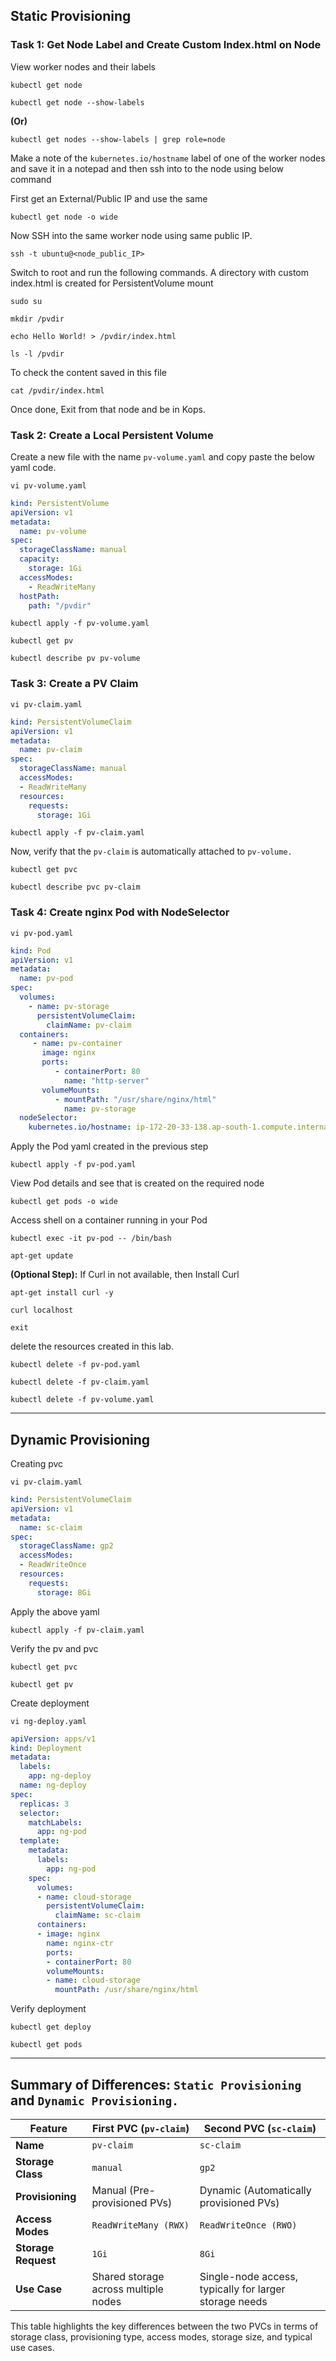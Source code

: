 ## Static Provisioning

### Task 1: Get Node Label and Create Custom Index.html on Node
View worker nodes and their labels
```
kubectl get node
```
```
kubectl get node --show-labels
```
**(Or)**
```
kubectl get nodes --show-labels | grep role=node
```
Make a note of the `kubernetes.io/hostname` label of one of the worker nodes  and save it in a notepad and then ssh into to the node using below command

First get an External/Public IP and use the same
```
kubectl get node -o wide
```
Now SSH into the same worker node using same public IP.
```
ssh -t ubuntu@<node_public_IP> 
```
Switch to root and run the following commands. A directory with custom index.html is created for PersistentVolume mount 
```
sudo su
```
```
mkdir /pvdir
```
```
echo Hello World! > /pvdir/index.html
```
```
ls -l /pvdir
```
To check the content saved in this file
```
cat /pvdir/index.html
```
Once done, Exit from that node and be in Kops.

### Task 2: Create a Local Persistent Volume
Create a new file with the name `pv-volume.yaml` and copy paste the below yaml code.
```
vi pv-volume.yaml
```
```yaml
kind: PersistentVolume
apiVersion: v1
metadata:
  name: pv-volume
spec:
  storageClassName: manual
  capacity:
    storage: 1Gi
  accessModes:
    - ReadWriteMany
  hostPath:
    path: "/pvdir"
```
```
kubectl apply -f pv-volume.yaml
```
```
kubectl get pv
```
```
kubectl describe pv pv-volume
```

### Task 3: Create a PV Claim
```
vi pv-claim.yaml
```
```yaml
kind: PersistentVolumeClaim
apiVersion: v1
metadata:
  name: pv-claim
spec:
  storageClassName: manual
  accessModes:
  - ReadWriteMany
  resources:
    requests:
      storage: 1Gi
```
```
kubectl apply -f pv-claim.yaml
```
Now, verify that the `pv-claim` is automatically attached to `pv-volume.`
```
kubectl get pvc
```
```
kubectl describe pvc pv-claim
```

### Task 4: Create nginx Pod with NodeSelector
```
vi pv-pod.yaml
```
```yaml
kind: Pod
apiVersion: v1
metadata:
  name: pv-pod
spec:
  volumes:
    - name: pv-storage
      persistentVolumeClaim:
        claimName: pv-claim
  containers:
     - name: pv-container
       image: nginx
       ports:
          - containerPort: 80
            name: "http-server"
       volumeMounts:
          - mountPath: "/usr/share/nginx/html"
            name: pv-storage
  nodeSelector:
    kubernetes.io/hostname: ip-172-20-33-138.ap-south-1.compute.internal
```
Apply the Pod yaml created in the previous step
```
kubectl apply -f pv-pod.yaml
```
View Pod details and see that is created on the required node
```
kubectl get pods -o wide
```
Access shell on a container running in your Pod
```
kubectl exec -it pv-pod -- /bin/bash
```
```
apt-get update
```
**(Optional Step):** If Curl in not available, then Install Curl
```
apt-get install curl -y
```
```
curl localhost
```
```
exit
```
delete the resources created in this lab.
```
kubectl delete -f pv-pod.yaml
```
```
kubectl delete -f pv-claim.yaml
```
```
kubectl delete -f pv-volume.yaml
```
---
## Dynamic Provisioning
Creating pvc 
```
vi pv-claim.yaml
```
```yaml
kind: PersistentVolumeClaim
apiVersion: v1
metadata:
  name: sc-claim
spec:
  storageClassName: gp2
  accessModes:
  - ReadWriteOnce
  resources:
    requests:
      storage: 8Gi
```
Apply the above yaml 
```
kubectl apply -f pv-claim.yaml
```
Verify the pv and pvc
```
kubectl get pvc
```
```
kubectl get pv
```
Create deployment
```
vi ng-deploy.yaml
```
```yaml
apiVersion: apps/v1
kind: Deployment
metadata:
  labels:
    app: ng-deploy
  name: ng-deploy
spec:
  replicas: 3
  selector:
    matchLabels:
      app: ng-pod
  template:
    metadata:
      labels:
        app: ng-pod
    spec:
      volumes:
      - name: cloud-storage
        persistentVolumeClaim:
          claimName: sc-claim
      containers:
      - image: nginx
        name: nginx-ctr
        ports:
        - containerPort: 80
        volumeMounts:
        - name: cloud-storage
          mountPath: /usr/share/nginx/html
```
Verify deployment
```
kubectl get deploy
```
```
kubectl get pods
```
---
## Summary of Differences: `Static Provisioning` and `Dynamic Provisioning.`

| **Feature**        | **First PVC (`pv-claim`)**                 | **Second PVC (`sc-claim`)**              |
|--------------------|--------------------------------------------|------------------------------------------|
| **Name**           | `pv-claim`                                 | `sc-claim`                               |
| **Storage Class**  | `manual`                                   | `gp2`                                    |
| **Provisioning**   | Manual (Pre-provisioned PVs)               | Dynamic (Automatically provisioned PVs)  |
| **Access Modes**   | `ReadWriteMany (RWX)`                      | `ReadWriteOnce (RWO)`                    |
| **Storage Request**| `1Gi`                                      | `8Gi`                                    |
| **Use Case**       | Shared storage across multiple nodes       | Single-node access, typically for larger storage needs |

This table highlights the key differences between the two PVCs in terms of storage class, provisioning type, access modes, storage size, and typical use cases.
